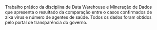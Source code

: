 Trabalho prático da disciplina de Data Warehouse e Mineração de Dados que apresenta o resultado da comparação entre o casos confirmados de zika virus e número de agentes de saúde. Todos os dados foram obtidos pelo portal de transparência do governo.
